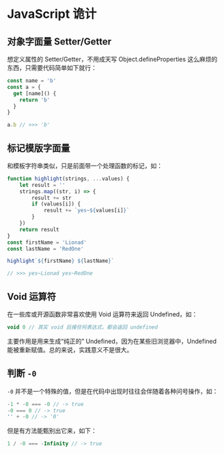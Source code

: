 # JavaScript 诡计

## 对象字面量 Setter/Getter

想定义属性的 Setter/Getter，不用成天写 Object.defineProperties 这么麻烦的东西，只需要代码简单如下就行：

```js
const name = 'b'
const a = { 
  get [name]() {
    return 'b' 
  }
}

a.b // >>> 'b'
```

## 标记模版字面量

和模板字符串类似，只是前面带一个处理函数的标记，如：

```js
function highlight(strings, ...values) {
    let result = ''
    strings.map((str, i) => {
        result += str
        if (values[i]) {
            result += `yes~${values[i]}`
        }
    })
    return result
}
const firstName = 'Lionad'
const lastName = 'RedOne'

highlight`${firstName} ${lastName}`

// >>> yes~Lionad yes~RedOne
```

## Void 运算符

在一些库或开源函数非常喜欢使用 Void 运算符来返回 Undefined，如：

```js
void 0 // 其实 void 后接任何表达式，都会返回 undefined
```

主要作用是用来生成“纯正的” Undefined，因为在某些旧浏览器中，Undefined 能被重新赋值。总的来说，实践意义不是很大。

## 判断 `-0`

`-0` 并不是一个特殊的值，但是在代码中出现时往往会伴随着各种问号操作，如：

```js
-1 * -0 === -0 // -> true
-0 === 0 // -> true
'' + -0 // -> '0'
```

但是有方法能甄别出它来，如下：

```js
1 / -0 === -Infinity // -> true
```